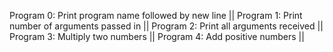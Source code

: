 Program 0: Print program name followed by new line ||
Program 1: Print number of arguments passed in ||
Program 2: Print all arguments received ||
Program 3: Multiply two numbers ||
Program 4: Add positive numbers ||